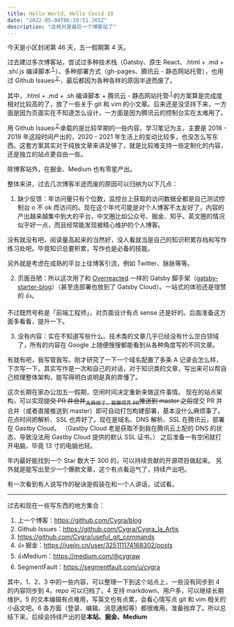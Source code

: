 ```yaml
---
title: Hello World, Hello Covid 19
date: "2022-05-04T06:20:51.265Z"
description: "这绝对是最后一个博客站了"
---
```


今天是小区封闭第 46 天，五一假期第 4 天。

过去建过多次博客站，尝试过多种技术栈（Gatsby、原生 React、.html + .md + .sh/.js 编译脚本<sup>[ 1 ](#1)</sup>）、多种部署方式（gh-pages、腾讯云 - 静态网站托管），也用过 Github Issues<sup>[ 2 ](#2)</sup>，最后都因为各种各样的原因半途而废了。

其中，.html + .md + .sh 编译脚本 + 腾讯云 - 静态网站托管<sup>[ 1 ](#1)</sup>的方案算是完成度相对比较高的了，放了一些关于 git 和 vim 的小文章。后来还是没坚持下来，一方面是因为页面实在不知道怎么设计，一方面是因为腾讯云的控制台实在太难用了。

用 Github Issues<sup>[ 2 ](#2)</sup> 承载的是比较早期的一些内容，学习笔记为主，主要是 2018 - 2019 年这段时间产出的，2020 - 2021 年生活上的变动比较多，也没怎么写东西。这套方案其实对于纯放文章来讲足够了，就是比较难支持一些定制化的内容，还是独立的站点更自由一些。

除博客站外，在掘金、Medium 也有零星产出。

整体来讲，过去几次博客半途而废的原因可以归纳为以下几点：

1. 缺少反馈：年访问量只有个位数，监控台上获取的访问数据全都是自己测试控制台 o 不 ok 而访问的。现在这个年代可能是对个人博客不太友好了，内容的产出越来越集中到大的平台，中文圈比如公众号、掘金、知乎。英文圈的情况似乎好一点，而且经常能发现被精心维护的个人博客。

没有就没有吧，阅读量高起来的当然好，没人看就当是自己的知识积累存档和写作练习处吧。毕竟知识总要积累，写作也是必备的技能。

另外就是考虑在成熟的平台上往博客引流，例如 Twitter、脉脉等等。

2. 页面丑陋：所以这次用了和 [Overreacted](https://overreacted.io/) 一样的 Gatsby 脚手架（[gatsby-starter-blog](https://github.com/gatsbyjs/gatsby-starter-blog)）（甚至连部署也放到了 Gatsby Cloud）。一站式的体验还是很赞的 👍。

不过既然号称是「前端工程师」，对页面设计有点 sense 还是好的。后面准备这方面多看看，提升一下。

3. 没有内容：实在不知道写些什么。技术类的文章几乎已经没有什么空白领域了，所有的内容在 Google 上随便搜搜都能看到从各种角度写的不同文章。

有就有吧，我写管我写。刚才研究了一下一个域名配置了多条 A 记录会怎么样，下次写一下。其实写作是一次和自己的对话，对于知识类的文章，写出来可以帮自己梳理整体架构，能写得明白说明是真的弄懂了。

这次长期在家办公加五一假期，空闲时间决定重新来做这件事情。
现在的站点架构，可以实现<del><del>提交 PR 并合并</del><sub>太麻烦了，我懒得弄 PR</sub>推送到 master 之后</del>提交 PR 并合并（或者直接推送到 master）即可自动打包构建部署，基本没什么麻烦事了。
花点时间把解析、SSL 也弄好了。现在是域名、DNS 解析、SSL 在腾讯云，部署在 Gastby Cloud。
<span onMouseOver="this.style.background='white'" onMouseOut="this.style.background='var(--color-text)'" style="background: var(--color-text); transition: 0.3s">
（Gastby Cloud 老是获取不到我在腾讯云上配的 DNS 的状态，导致没法用 Gastby Cloud 提供的默认 SSL 证书。）
</span>
之后准备一有空闲就打开电脑，毕竟 13 寸的电脑也轻。

年内最好能找到一个 Star 数大于 300 的，可以持续贡献的开源项目做起来。
另外就是能写出至少一个爆款文章，这个有点看运气了，持续产出吧。

有一次看到有人说写作的秘诀是假装在和一个人讲话，试试看。

---

过去和现在一些写东西的地方集合：

1. 上一个博客：<a name="1">https://github.com/Cygra/blog</a>
2. Github Issues：<a name="2">https://github.com/Cygra/Cygra_la_Artis</a>
3. https://github.com/Cygra/useful_git_commands
4. 👍 掘金：https://juejin.cn/user/325111174168302/posts
5. 👍Medium：https://medium.com/@cygraw
6. SegmentFault：https://segmentfault.com/u/cygra

其中，1、2、3 中的一些内容，可以整理一下到这个站点上，一些没有同步到 4 的内容同步到 4，repo 可以归档了。4 支持 markdown、用户多，可以继续长期维护。5 的文本编辑有点难用，写英文也有点累，会看心情写点 git 和 vim 相关的小品文吧。6 各方面（登录、编辑、消息通知等）都很难用，准备抛弃了。所以总结下来，后续会持续产出的是**本站、掘金、Medium**
